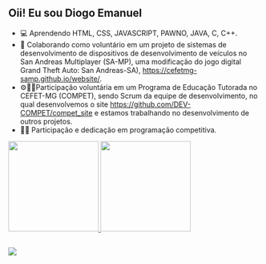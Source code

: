 ## Oii! Eu sou Diogo Emanuel

- 💻 Aprendendo HTML, CSS, JAVASCRIPT, PAWNO, JAVA, C, C++.
- 🚖 Colaborando como voluntário em um projeto de sistemas de desenvolvimento de dispositivos de desenvolvimento de veículos no San Andreas Multiplayer (SA-MP), uma modificação do jogo digital Grand Theft Auto: San Andreas-SA), https://cefetmg-samp.github.io/website/.
- ⚙💙💚Participação voluntária em um Programa de Educação Tutorada no CEFET-MG (COMPET), sendo Scrum da equipe de desenvolvimento, no qual desenvolvemos o site https://github.com/DEV-COMPET/compet_site e estamos trabalhando no desenvolvimento de outros projetos.
- 👨‍💻 Participação e dedicação em programação competitiva. 

<a href="https://github.com/diogodeas">
  <img height="180em" src="https://github-readme-stats.vercel.app/api?username=diogodeas&show_icons=true&theme=dracula&include_all_commits=true&count_private=true"/>
  <img height="180em" src="https://github-readme-stats.vercel.app/api/top-langs/?username=diogodeas&layout=compact&langs_count=7&theme=dracula"/>
</div>

##

<div> 
  <a href="https://www.linkedin.com/in/diogo-emanuel-antunes-santos-23579b221" target="_blank"><img src="https://img.shields.io/badge/LinkedIn-0077B5?style=for-the-badge&logo=linkedin&logoColor=white" target="_blank"></a> 
</div>
